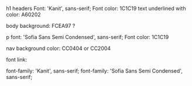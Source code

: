 h1 headers
Font:  'Kanit', sans-serif;
Font color: 1C1C19
text underlined with color: A60202



body background: FCEA97 ?


p
font: 'Sofia Sans Semi Condensed', sans-serif;
Font color: 1C1C19


nav
background color:  CC0404   or  CC2004



font link:
<link rel="preconnect" href="https://fonts.googleapis.com">
<link rel="preconnect" href="https://fonts.gstatic.com" crossorigin>
<link href="https://fonts.googleapis.com/css2?family=Kanit:wght@300&family=Sofia+Sans+Semi+Condensed&family=Tilt+Neon&display=swap" rel="stylesheet">

font-family: 'Kanit', sans-serif;
font-family: 'Sofia Sans Semi Condensed', sans-serif;
